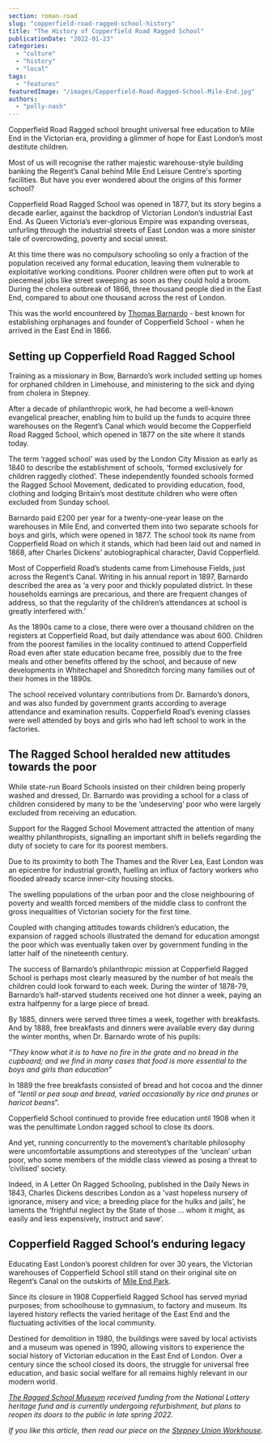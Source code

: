```yaml
---
section: roman-road
slug: "copperfield-road-ragged-school-history"
title: "The History of Copperfield Road Ragged School"
publicationDate: "2022-01-23"
categories: 
  - "culture"
  - "history"
  - "local"
tags: 
  - "features"
featuredImage: "/images/Copperfield-Road-Ragged-School-Mile-End.jpg"
authors: 
  - "polly-nash"
---
```


Copperfield Road Ragged school brought universal free education to Mile End in the Victorian era, providing a glimmer of hope for East London’s most destitute children. 

Most of us will recognise the rather majestic warehouse-style building banking the Regent’s Canal behind Mile End Leisure Centre's sporting facilities. But have you ever wondered about the origins of this former school?

Copperfield Road Ragged School was opened in 1877, but its story begins a decade earlier, against the backdrop of Victorian London’s industrial East End. As Queen Victoria’s ever-glorious Empire was expanding overseas, unfurling through the industrial streets of East London was a more sinister tale of overcrowding, poverty and social unrest.

At this time there was no compulsory schooling so only a fraction of the population received any formal education, leaving them vulnerable to exploitative working conditions. Poorer children were often put to work at piecemeal jobs like street sweeping as soon as they could hold a broom. During the cholera outbreak of 1866, three thousand people died in the East End, compared to about one thousand across the rest of London.

This was the world encountered by [Thomas Barnardo](https://romanroadlondon.com/dr-barnardo-east-london/) - best known for establishing orphanages and founder of Copperfield School - when he arrived in the East End in 1866. 

## Setting up Copperfield Road Ragged School

Training as a missionary in Bow, Barnardo’s work included setting up homes for orphaned children in Limehouse, and ministering to the sick and dying from cholera in Stepney. 

After a decade of philanthropic work, he had become a well-known evangelical preacher, enabling him to build up the funds to acquire three warehouses on the Regent’s Canal which would become the Copperfield Road Ragged School, which opened in 1877 on the site where it stands today. 

The term ‘ragged school’ was used by the London City Mission as early as 1840 to describe the establishment of schools, ‘formed exclusively for children raggedly clothed’. These independently founded schools formed the Ragged School Movement, dedicated to providing education, food, clothing and lodging Britain’s most destitute children who were often excluded from Sunday school. 

Barnardo paid £200 per year for a twenty-one-year lease on the warehouses in Mile End, and converted them into two separate schools for boys and girls, which were opened in 1877. The school took its name from Copperfield Road on which it stands, which had been laid out and named in 1868, after Charles Dickens’ autobiographical character, David Copperfield. 

Most of Copperfield Road’s students came from Limehouse Fields, just across the Regent’s Canal. Writing in his annual report in 1897, Barnardo described the area as ‘a very poor and thickly populated district. In these households earnings are precarious, and there are frequent changes of address, so that the regularity of the children’s attendances at school is greatly interfered with.’  

As the 1890s came to a close, there were over a thousand children on the registers at Copperfield Road, but daily attendance was about 600. Children from the poorest families in the locality continued to attend Copperfield Road even after state education became free, possibly due to the free meals and other benefits offered by the school, and because of new developments in Whitechapel and Shoreditch forcing many families out of their homes in the 1890s. 

The school received voluntary contributions from Dr. Barnardo’s donors, and was also funded by government grants according to average attendance and examination results. Copperfield Road’s evening classes were well attended by boys and girls who had left school to work in the factories. 

## The Ragged School heralded new attitudes towards the poor 

While state-run Board Schools insisted on their children being properly washed and dressed, Dr. Barnardo was providing a school for a class of children considered by many to be the ‘undeserving’ poor who were largely excluded from receiving an education. 

Support for the Ragged School Movement attracted the attention of many wealthy philanthropists, signalling an important shift in beliefs regarding the duty of society to care for its poorest members. 

Due to its proximity to both The Thames and the River Lea, East London was an epicentre for industrial growth, fuelling an influx of factory workers who flooded already scarce inner-city housing stocks. 

The swelling populations of the urban poor and the close neighbouring of poverty and wealth forced members of the middle class to confront the gross inequalities of Victorian society for the first time.   

Coupled with changing attitudes towards children’s education, the expansion of ragged schools illustrated the demand for education amongst the poor which was eventually taken over by government funding in the latter half of the nineteenth century. 

The success of Barnardo’s philanthropic mission at Copperfield Ragged School is perhaps most clearly measured by the number of hot meals the children could look forward to each week. During the winter of 1878-79, Barnardo’s half-starved students received one hot dinner a week, paying an extra halfpenny for a large piece of bread. 

By 1885, dinners were served three times a week, together with breakfasts. And by 1888, free breakfasts and dinners were available every day during the winter months, when Dr. Barnardo wrote of his pupils: 

_“They know what it is to have no fire in the grate and no bread in the cupboard; and we find in many cases that food is more essential to the boys and girls than education”_ 

In 1889 the free breakfasts consisted of bread and hot cocoa and the dinner of “_lentil or pea soup and bread, varied occasionally by rice and prunes or haricot beans_”. 

Copperfield School continued to provide free education until 1908 when it was the penultimate London ragged school to close its doors. 

And yet, running concurrently to the movement’s charitable philosophy were uncomfortable assumptions and stereotypes of the ‘unclean’ urban poor, who some members of the middle class viewed as posing a threat to ‘civilised’ society. 

Indeed, in A Letter On Ragged Schooling, published in the Daily News in 1843, Charles Dickens describes London as a 'vast hopeless nursery of ignorance, misery and vice; a breeding place for the hulks and jails’, he laments the ‘frightful neglect by the State of those … whom it might, as easily and less expensively, instruct and save’. 

## Copperfield Ragged School’s enduring legacy 

Educating East London’s poorest children for over 30 years, the Victorian warehouses of Copperfield School still stand on their original site on Regent’s Canal on the outskirts of [Mile End Park](https://romanroadlondon.com/mile-end-park-history/). 

Since its closure in 1908 Copperfield Ragged School has served myriad purposes; from schoolhouse to gymnasium, to factory and museum. Its layered history reflects the varied heritage of the East End and the fluctuating activities of the local community. 

Destined for demolition in 1980, the buildings were saved by local activists and a museum was opened in 1990, allowing visitors to experience the social history of Victorian education in the East End of London. Over a century since the school closed its doors, the struggle for universal free education, and basic social welfare for all remains highly relevant in our modern world. 

_[The Ragged School Museum](https://www.raggedschoolmuseum.org.uk/) received funding from the National Lottery heritage fund and is currently undergoing refurbishment, but plans to reopen its doors to the public in late spring 2022._ 

_If you like this article, then read our piece on the [Stepney Union Workhouse](https://romanroadlondon.com/stepney-union-workhouse-history/)._


